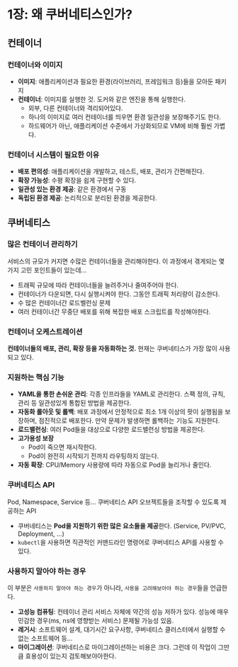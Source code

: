 # 1장: 왜 쿠버네티스인가?

## 컨테이너

### 컨테이너와 이미지

- **이미지**: 애플리케이션과 필요한 환경(라이브러리, 프레임워크 등)들을 모아둔 패키지
- **컨테이너**: 이미지를 실행한 것. 도커와 같은 엔진을 통해 실행한다.
    - 외부, 다른 컨테이너와 격리되어있다.
    - 하나의 이미지로 여러 컨테이너를 띄우면 환경 일관성을 보장해주기도 한다.
    - 하드웨어가 아닌, 애플리케이션 수준에서 가상화되므로 VM에 비해 훨씬 가볍다.

### 컨테이너 시스템이 필요한 이유

- **배포 편의성**: 애플리케이션을 개발하고, 테스트, 배포, 관리가 간편해진다.
- **확장 가능성**: 수평 확장을 쉽게 구현할 수 있다.
- **일관성 있는 환경 제공**: 같은 환경에서 구동
- **독립된 환경 제공**: 논리적으로 분리된 환경을 제공한다.

## 쿠버네티스

### 많은 컨테이너 관리하기

서비스의 규모가 커지면 수많은 컨테이너들을 관리해야한다. 이 과정에서 겪게되는 몇 가지 고민 포인트들이 있는데...

- 트래픽 규모에 따라 컨테이너들을 늘려주거나 줄여주어야 한다.
- 컨테이너가 다운되면, 다시 실행시켜야 한다. 그동안 트래픽 처리량이 감소한다.
- 수 많은 컨테이너간 로드벨런싱 문제
- 여러 컨테이너간 무중단 배포를 위해 복잡한 배포 스크립트를 작성해야한다.

### 컨테이너 오케스트레이션

**컨테이너들의 배포, 관리, 확장 등을 자동화하는 것.** 현재는 쿠버네티스가 가장 많이 사용되고 있다.

### 지원하는 핵심 기능

 - **YAML을 통한 손쉬운 관리**: 각종 인프라들을 YAML로 관리한다. 스팩 정의, 규칙, 관리 등 일관성있게 통합된 방법을 제공한다.  
 - **자동화 롤아웃 및 롤백**: 배포 과정에서 안정적으로 최소 1개 이상의 팟이 실행됨을 보장하며, 점진적으로 배포한다. 만약 문제가 발생하면 롤백하는 기능도 지원한다.
 - **로드밸런싱**: 여러 Pod들을 대상으로 다양한 로드밸런싱 방법을 제공한다.
 - **고가용성 보장**
   - Pod이 죽으면 재시작한다.
   - Pod이 완전히 시작되기 전까지 라우팅하지 않는다.
 - **자동 확장**: CPU/Memory 사용량에 따라 자동으로 Pod을 늘리거나 줄인다.

### 쿠버네티스 API

Pod, Namespace, Service 등... 쿠버네티스 API 오브젝트들을 조작할 수 있도록 제공하는 API

 - 쿠버네티스는 **Pod을 지원하기 위한 많은 요소들을 제공**한다. (Service, PV/PVC, Deployment, ...)
 - `kubectl`을 사용하면 직관적인 커맨드라인 명령어로 쿠버네티스 API를 사용할 수 있다.

### 사용하지 말아야 하는 경우

이 부분은 `사용하지 말아야 하는 경우`가 아니라, `사용을 고려해보아야 하는 경우`들을 언급한다.

 - **고성능 컴퓨팅**: 컨테이너 관리 서비스 자체에 약간의 성능 저하가 있다. 성능에 매우 민감한 경우(ms, ns에 영향받는 서비스) 문제될 가능성 있음.
 - **레거시**: 소프트웨어 설계, 대기시간 요구사항, 쿠버네티스 클러스터에서 실행할 수 없는 소프트웨어 등...
 - **마이그레이션**: 쿠버네티스로 마이그레이션하는 비용은 크다. 그런데 이 작업이 그만큼 효용성이 있는지 검토해보야아한다.